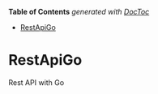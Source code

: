 <!-- START doctoc generated TOC please keep comment here to allow auto update -->
<!-- DON'T EDIT THIS SECTION, INSTEAD RE-RUN doctoc TO UPDATE -->
**Table of Contents**  *generated with [DocToc](https://github.com/thlorenz/doctoc)*

- [RestApiGo](#restapigo)

<!-- END doctoc generated TOC please keep comment here to allow auto update -->

# RestApiGo
Rest API with Go

